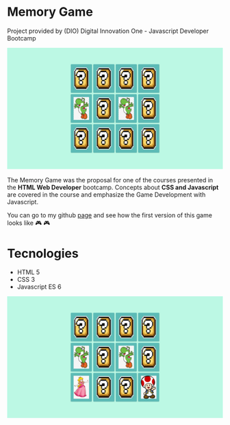 # Memory Game

Project provided by (DIO) Digital Innovation One - Javascript Developer Bootcamp

![](img/memorygame.png)

The Memory Game was the proposal for one of the courses presented in the **HTML Web Developer** bootcamp. Concepts about **CSS and Javascript** are covered in the course and emphasize the Game Development with Javascript.

You can go to my github [page](https://rvsriller.github.io/rierMemoryGame/) and see how the first version of this game looks like :video_game: :video_game:

# Tecnologies

- HTML 5
- CSS 3
- Javascript ES 6

![](img/memorygame2.png)
